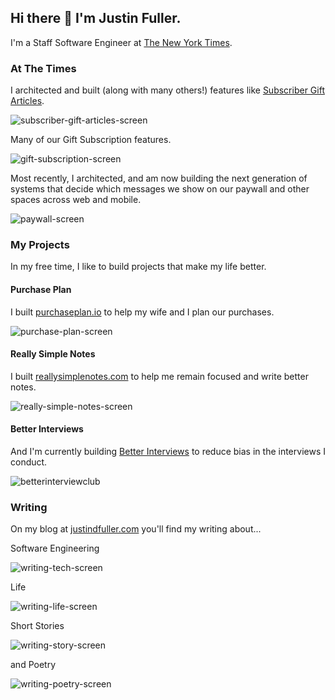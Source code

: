 ## Hi there 👋 I'm Justin Fuller.

I'm a Staff Software Engineer at [The New York Times](https://open.nytimes.com).

### At The Times

I architected and built (along with many others!) features like [Subscriber Gift Articles](https://open.nytimes.com/a-new-way-to-share-new-york-times-stories-3e66e8d7e620?source=collection_home---4------8-----------------------).

![subscriber-gift-articles-screen](https://user-images.githubusercontent.com/11914897/203818464-289c25e1-7fe5-4dbc-bb85-033aeafa6ad7.png)

Many of our Gift Subscription features.

![gift-subscription-screen](https://user-images.githubusercontent.com/11914897/203818857-dc1e87f0-a5cf-48a3-94f3-4d619917df4d.png)

Most recently, I architected, and am now building the next generation of systems that decide which messages we show on our paywall and other spaces across web and mobile.

![paywall-screen](https://user-images.githubusercontent.com/11914897/203819484-2915d7f6-35e8-4cf0-ba9b-f972180734b4.png)

### My Projects

In my free time, I like to build projects that make my life better.

#### Purchase Plan

I built [purchaseplan.io](https://www.purchaseplan.io) to help my wife and I plan our purchases.

![purchase-plan-screen](https://user-images.githubusercontent.com/11914897/203820085-cd01c6d7-c29a-4fb2-94ed-4aa3914ba61f.png)

#### Really Simple Notes

I built [reallysimplenotes.com](https://www.reallysimplenotes.com) to help me remain focused and write better notes.

![really-simple-notes-screen](https://user-images.githubusercontent.com/11914897/203820596-c7cb88d0-9398-484f-9c93-4a5a8e661ced.png)

#### Better Interviews

And I'm currently building [Better Interviews](https://www.betterinterview.club) to reduce bias in the interviews I conduct.

![betterinterviewclub](https://user-images.githubusercontent.com/11914897/204137704-65ef7478-e032-4112-8ca7-47e714ebcab6.png)

### Writing

On my blog at [justindfuller.com](https://www.justindfuller.com) you'll find my writing about...

Software Engineering

![writing-tech-screen](https://user-images.githubusercontent.com/11914897/203987993-54d67678-fd78-40d0-b877-54e2d140884b.png)

Life

![writing-life-screen](https://user-images.githubusercontent.com/11914897/203823941-467877e8-d4c0-4805-b544-0f04790f9047.png)

Short Stories

![writing-story-screen](https://user-images.githubusercontent.com/11914897/203824062-832d88b5-d30d-485a-85de-7fbb56324904.png)

and Poetry

![writing-poetry-screen](https://user-images.githubusercontent.com/11914897/203824176-634fbc48-1072-4b8a-af93-63f2857b9f22.png)

